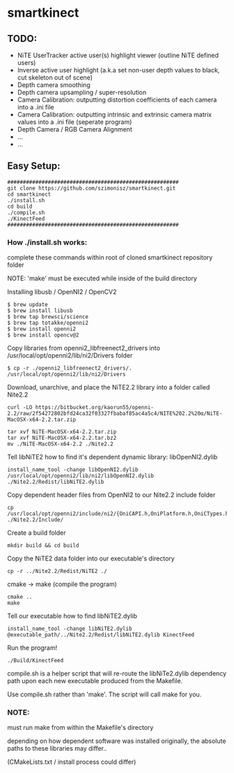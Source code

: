 # smartkinect

## TODO:

- NiTE UserTracker active user(s) highlight viewer (outline NiTE defined users)
- Inverse active user highlight (a.k.a set non-user depth values to black, cut skeleton out of scene)
- Depth camera smoothing
- Depth camera upsampling / super-resolution
- Camera Calibration: outputting distortion coefficients of each camera into a .ini file
- Camera Calibration: outputting intrinsic and extrinsic camera matrix values into a .ini file (seperate program)
- Depth Camera / RGB Camera Alignment
- ...
- ...

## Easy Setup:
```
#######################################################
git clone https://github.com/szimonisz/smartkinect.git
cd smartkinect
./install.sh
cd build
./compile.sh
./KinectFeed
#######################################################
```

### How ./install.sh works:

complete these commands within root of cloned smartkinect repository folder

NOTE: 'make' must be executed while inside of the build directory

Installing libusb / OpenNI2 / OpenCV2
```
$ brew update
$ brew install libusb
$ brew tap brewsci/science
$ brew tap totakke/openni2
$ brew install openni2
$ brew install opencv@2
```

Copy libraries from openni2_libfreenect2_drivers into /usr/local/opt/openni2/lib/ni2/Drivers folder
```
$ cp -r ./openni2_libfreenect2_drivers/. /usr/local/opt/openni2/lib/ni2/Drivers
```

Download, unarchive, and place the NiTE2.2 library into a folder called Nite2.2
```
curl -LO https://bitbucket.org/kaorun55/openni-2.2/raw/2f54272802bfd24ca32f03327fbabaf85ac4a5c4/NITE%202.2%20α/NiTE-MacOSX-x64-2.2.tar.zip

tar xvf NiTE-MacOSX-x64-2.2.tar.zip
tar xvf NiTE-MacOSX-x64-2.2.tar.bz2
mv ./NiTE-MacOSX-x64-2.2 ./Nite2.2
```
Tell libNiTE2 how to find it's dependent dynamic library: libOpenNI2.dylib
```
install_name_tool -change libOpenNI2.dylib /usr/local/opt/openni2/lib/ni2/libOpenNI2.dylib ./Nite2.2/Redist/libNiTE2.dylib
```
Copy dependent header files from OpenNI2 to our Nite2.2 include folder
```
cp /usr/local/opt/openni2/include/ni2/{OniCAPI.h,OniPlatform.h,OniCTypes.h,OpenNI.h} ./Nite2.2/Include/
```
Create a build folder
```
mkdir build && cd build
```
Copy the NiTE2 data folder into our executable's directory
```
cp -r ../Nite2.2/Redist/NiTE2 ./
```
cmake -> make (compile the program)
```
cmake ..
make
```
Tell our executable how to find libNiTE2.dylib
```
install_name_tool -change libNiTE2.dylib @executable_path/../Nite2.2/Redist/libNiTE2.dylib KinectFeed
```
Run the program!
```
./Build/KinectFeed 
```

compile.sh is a helper script that will re-route the libNiTe2.dylib dependency path upon each new executable produced from the Makefile. 

Use compile.sh rather than 'make'. The script will call make for you.

### NOTE: 
must run make from within the Makefile's directory

depending on how dependent software was installed originally, the absolute paths to these libraries may differ..

(CMakeLists.txt / install process could differ)
